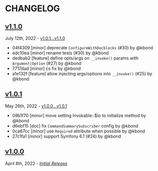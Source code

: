 # CHANGELOG

## [v1.1.0](https://github.com/zenstruck/console-extra/releases/tag/v1.1.0)

July 12th, 2022 - [v1.0.1...v1.1.0](https://github.com/zenstruck/console-extra/compare/v1.0.1...v1.1.0)

* 04f4309 [minor] deprecate `ConfigureWithDocblocks` (#30) by @kbond
* edc10ea [minor] rename tests (#30) by @kbond
* dedbab2 [feature] define opts/args on `__invoke()` params with `Argument|Option` (#27) by @kbond
* 7717dad [minor] cs fix by @kbond
* a1e132f [feature] allow injecting args/options into `__invoke()` (#25) by @kbond

## [v1.0.1](https://github.com/zenstruck/console-extra/releases/tag/v1.0.1)

May 26th, 2022 - [v1.0.0...v1.0.1](https://github.com/zenstruck/console-extra/compare/v1.0.0...v1.0.1)

* 09b1f70 [minor] move setting Invokable::$io to initialize method by @kbond
* d6ebf15 [doc] fix `CommandSummarySubscriber` config by @kbond
* 0ca67cc [minor] use `Required` attribute when possible by @kbond
* 27c1fa1 [minor] support Symfony 6.1 (#24) by @kbond

## [v1.0.0](https://github.com/zenstruck/console-extra/releases/tag/v1.0.0)

April 8th, 2022 - _[Initial Release](https://github.com/zenstruck/console-extra/commits/v1.0.0)_
